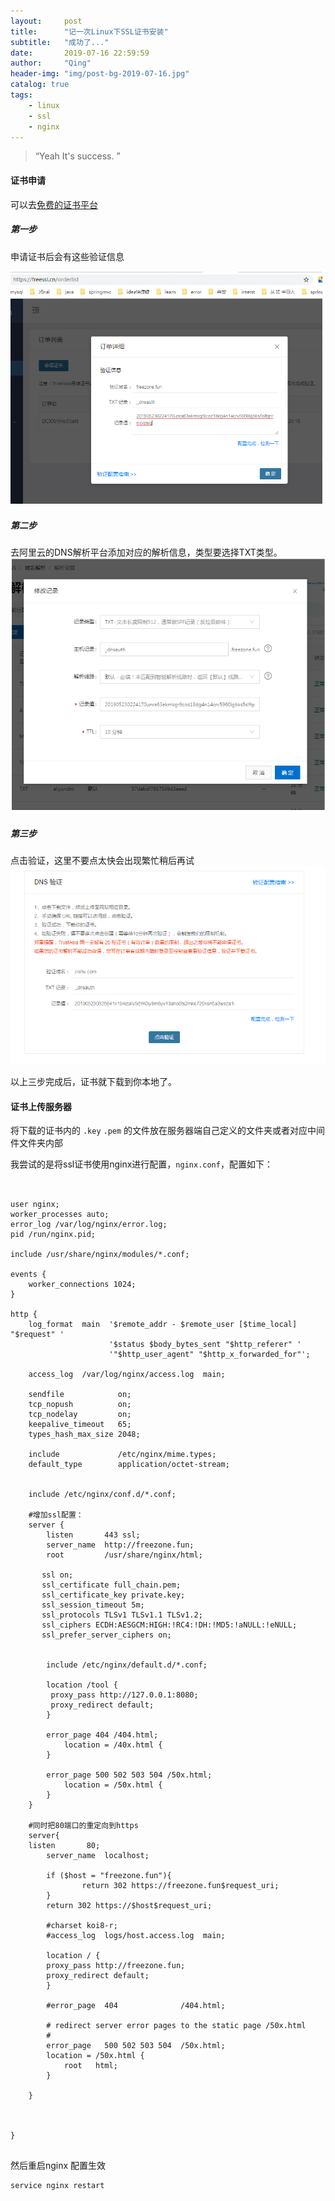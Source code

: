 ```yaml
---
layout:     post
title:      "记一次Linux下SSL证书安装"
subtitle:   "成功了..."
date:       2019-07-16 22:59:59
author:     "Qing"
header-img: "img/post-bg-2019-07-16.jpg"
catalog: true
tags: 
    - linux
    - ssl
    - nginx
---
```


> “Yeah It's success. ”


#### 证书申请
可以去[免费的证书平台](https://freessl.cn)

##### 第一步
申请证书后会有这些验证信息

![第一步](/img/in_pots/20190716/1.PNG "申请证书后会有这些验证信息")

##### 第二步
去阿里云的DNS解析平台添加对应的解析信息，类型要选择TXT类型。
![第二步](/img/in_pots/20190716/2.PNG "ss")


##### 第三步
点击验证，这里不要点太快会出现繁忙稍后再试
![第三步](/img/in_pots/20190716/3.PNG "点击验证，这里不要点太快会出现繁忙稍后再试")


以上三步完成后，证书就下载到你本地了。


#### 证书上传服务器
将下载的证书内的 ``.key``  ``.pem`` 的文件放在服务器端自己定义的文件夹或者对应中间件文件夹内部

我尝试的是将ssl证书使用nginx进行配置，``nginx.conf``，配置如下：

```


user nginx;
worker_processes auto;
error_log /var/log/nginx/error.log;
pid /run/nginx.pid;

include /usr/share/nginx/modules/*.conf;

events {
    worker_connections 1024;
}

http {
    log_format  main  '$remote_addr - $remote_user [$time_local] "$request" '
                      '$status $body_bytes_sent "$http_referer" '
                      '"$http_user_agent" "$http_x_forwarded_for"';

    access_log  /var/log/nginx/access.log  main;

    sendfile            on;
    tcp_nopush          on;
    tcp_nodelay         on;
    keepalive_timeout   65;
    types_hash_max_size 2048;

    include             /etc/nginx/mime.types;
    default_type        application/octet-stream;


    include /etc/nginx/conf.d/*.conf;

    #增加ssl配置：
    server {
        listen       443 ssl;
        server_name  http://freezone.fun;
        root         /usr/share/nginx/html;

	   ssl on;
	   ssl_certificate full_chain.pem;
       ssl_certificate_key private.key;
       ssl_session_timeout 5m;
       ssl_protocols TLSv1 TLSv1.1 TLSv1.2;
	   ssl_ciphers ECDH:AESGCM:HIGH:!RC4:!DH:!MD5:!aNULL:!eNULL;
	   ssl_prefer_server_ciphers on;


        include /etc/nginx/default.d/*.conf;

        location /tool {
         proxy_pass http://127.0.0.1:8080;
         proxy_redirect default;
        }

        error_page 404 /404.html;
            location = /40x.html {
        }

        error_page 500 502 503 504 /50x.html;
            location = /50x.html {
        }
    }

    #同时把80端口的重定向到https
    server{
    listen       80;
        server_name  localhost;

        if ($host = "freezone.fun"){
                return 302 https://freezone.fun$request_uri;
        }
        return 302 https://$host$request_uri;

        #charset koi8-r;
        #access_log  logs/host.access.log  main;

        location / {
        proxy_pass http://freezone.fun;
        proxy_redirect default;
        }

        #error_page  404              /404.html;

        # redirect server error pages to the static page /50x.html
        #
        error_page   500 502 503 504  /50x.html;
        location = /50x.html {
            root   html;
        }

    }



}


```

然后重启nginx 配置生效


```
service nginx restart
```







